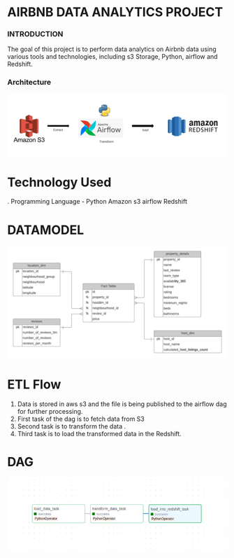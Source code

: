 # AIRBNB DATA ANALYTICS PROJECT

### INTRODUCTION
The goal of this project is to perform data analytics on Airbnb data using various tools and technologies, including s3 Storage, Python, airflow and Redshift.

### Architecture
![Architechture](airbnb_architechture.jpeg)

# Technology Used
 . Programming Language - Python
Amazon s3
airflow
Redshift


# DATAMODEL
![DATAMODEL](Airbnb_datamodel.jpeg)

# ETL Flow
1. Data is stored in aws s3 and the file is being published to the airflow dag for further processing.
2. First task of the dag is to fetch data from S3 
3. Second task is to transform the data .
4. Third task is to load the transformed data in the Redshift.

# DAG
![DAG](airbnb-dag.png)
